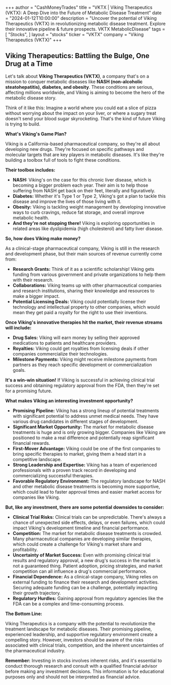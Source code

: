 +++
author = "CashMoneyTrades"
title = "VKTX |  Viking Therapeutics (VKTX): A Deep Dive into the Future of Metabolic Disease Treatment"
date = "2024-01-12T10:00:00"
description = "Uncover the potential of Viking Therapeutics (VKTX) in revolutionizing metabolic disease treatment. Explore their innovative pipeline & future prospects. VKTX MetabolicDisease"
tags = [
"Stocks",
]
layout = "stocks"
ticker = "VKTX"
company = "Viking Therapeutics (VKTX)"
+++
        


##  Viking Therapeutics: Battling the Bulge, One Drug at a Time

Let's talk about **Viking Therapeutics (VKTX)**, a company that's on a mission to conquer metabolic diseases like **NASH (non-alcoholic steatohepatitis), diabetes, and obesity**. These conditions are serious, affecting millions worldwide, and Viking is aiming to become the hero of the metabolic disease story. 

Think of it like this: Imagine a world where you could eat a slice of pizza without worrying about the impact on your liver, or where a sugary treat doesn't send your blood sugar skyrocketing. That's the kind of future Viking is trying to build.

**What's Viking's Game Plan?**

Viking is a California-based pharmaceutical company, so they're all about developing new drugs. They're focused on specific pathways and molecular targets that are key players in metabolic diseases. It's like they're building a toolbox full of tools to fight these conditions.

**Their toolbox includes:**

* **NASH:** Viking's on the case for this chronic liver disease, which is becoming a bigger problem each year. Their aim is to help those suffering from NASH get back on their feet, literally and figuratively.
* **Diabetes:** Whether it's Type 1 or Type 2, Viking's got a plan to tackle this disease and improve the lives of those living with it. 
* **Obesity:**  Viking is tackling weight management by developing innovative ways to curb cravings, reduce fat storage, and overall improve metabolic health. 
* **And they're not stopping there!** Viking is exploring opportunities in related areas like dyslipidemia (high cholesterol) and fatty liver disease. 

**So, how does Viking make money?**

As a clinical-stage pharmaceutical company, Viking is still in the research and development phase, but their main sources of revenue currently come from:

* **Research Grants:** Think of it as a scientific scholarship! Viking gets funding from various government and private organizations to help them with their research. 
* **Collaborations:** Viking teams up with other pharmaceutical companies and research institutions, sharing their knowledge and resources to make a bigger impact.
* **Potential Licensing Deals:**  Viking could potentially license their technology and intellectual property to other companies, which would mean they get paid a royalty for the right to use their inventions.

**Once Viking's innovative therapies hit the market, their revenue streams will include:**

* **Drug Sales:**  Viking will earn money by selling their approved medications to patients and healthcare providers.
* **Royalties:** Viking could get royalties from licensing deals if other companies commercialize their technologies.
* **Milestone Payments:** Viking might receive milestone payments from partners as they reach specific development or commercialization goals.

**It's a win-win situation!**  If Viking is successful in achieving clinical trial success and obtaining regulatory approval from the FDA, then they're set for a promising future. 

**What makes Viking an interesting investment opportunity?**

* **Promising Pipeline:** Viking has a strong lineup of potential treatments with significant potential to address unmet medical needs. They have various drug candidates in different stages of development.
* **Significant Market Opportunity:** The market for metabolic disease treatments is huge and is only growing bigger.  Companies like Viking are positioned to make a real difference and potentially reap significant financial rewards.
* **First-Mover Advantage:** Viking could be one of the first companies to bring specific therapies to market, giving them a head start in a competitive landscape.
* **Strong Leadership and Expertise:** Viking has a team of experienced professionals with a proven track record in developing and commercializing successful therapies.
* **Favorable Regulatory Environment:** The regulatory landscape for NASH and other metabolic disease treatments is becoming more supportive, which could lead to faster approval times and easier market access for companies like Viking.

**But, like any investment, there are some potential downsides to consider:**

* **Clinical Trial Risks:**  Clinical trials can be unpredictable. There's always a chance of unexpected side effects, delays, or even failures, which could impact Viking's development timeline and financial performance.
* **Competition:** The market for metabolic disease treatments is crowded. Many pharmaceutical companies are developing similar therapies, which could create a challenge for Viking's market share and profitability.
* **Uncertainty of Market Success:** Even with promising clinical trial results and regulatory approval, a new drug's success in the market is not a guaranteed thing.  Patient adoption, pricing strategies, and market competition can all influence a drug's commercial performance.
* **Financial Dependence:**  As a clinical-stage company, Viking relies on external funding to finance their research and development activities.  Securing adequate funding can be a challenge, potentially impacting their growth trajectory.
* **Regulatory Hurdles:**  Gaining approval from regulatory agencies like the FDA can be a complex and time-consuming process. 

**The Bottom Line:**

Viking Therapeutics is a company with the potential to revolutionize the treatment landscape for metabolic diseases. Their promising pipeline, experienced leadership, and supportive regulatory environment create a compelling story. However, investors should be aware of the risks associated with clinical trials, competition, and the inherent uncertainties of the pharmaceutical industry. 

**Remember:**  Investing in stocks involves inherent risks, and it's essential to conduct thorough research and consult with a qualified financial advisor before making any investment decisions. This information is for educational purposes only and should not be interpreted as financial advice. 

        
